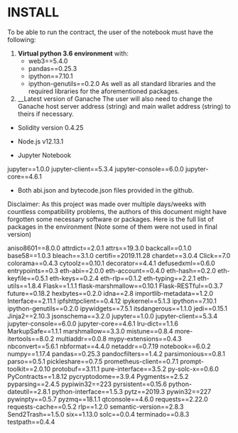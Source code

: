 # INSTALL

To be able to run the contract, the user of the notebook must have the following:

1.  __Virtual python 3.6 environment__ with:
    *   web3==5.4.0 
    *   pandas==0.25.3
    *   ipython==7.10.1
    *   ipython-genutils==0.2.0
    As well as all standard libraries and the required libraries for the aforementioned packages.
2.  __Latest version of Ganache
    The user will also need to change the Ganache host server address (string) and main wallet address (string) to theirs if necessary.

-	Solidity version 0.4.25

-	Node.js v12.13.1

-	Jupyter Notebook 

jupyter==1.0.0
jupyter-client==5.3.4
jupyter-console==6.0.0
jupyter-core==4.6.1

-	Both abi.json and bytecode.json files provided in the github.


Disclaimer: 
As this project was made over multiple days/weeks with countless compatibility problems, the authors of this document might have forgotten some necessary software or packages. Here is the full list of packages in the environment (Note some of them were not used in final version)

 
aniso8601==8.0.0
attrdict==2.0.1
attrs==19.3.0
backcall==0.1.0
base58==1.0.3
bleach==3.1.0
certifi==2019.11.28
chardet==3.0.4
Click==7.0
colorama==0.4.3
cytoolz==0.10.1
decorator==4.4.1
defusedxml==0.6.0
entrypoints==0.3
eth-abi==2.0.0
eth-account==0.4.0
eth-hash==0.2.0
eth-keyfile==0.5.1
eth-keys==0.2.4
eth-rlp==0.1.2
eth-typing==2.2.1
eth-utils==1.8.4
Flask==1.1.1
flask-marshmallow==0.10.1
Flask-RESTful==0.3.7
future==0.18.2
hexbytes==0.2.0
idna==2.8
importlib-metadata==1.2.0
Interface==2.11.1
ipfshttpclient==0.4.12
ipykernel==5.1.3
ipython==7.10.1
ipython-genutils==0.2.0
ipywidgets==7.5.1
itsdangerous==1.1.0
jedi==0.15.1
Jinja2==2.10.3
jsonschema==3.2.0
jupyter==1.0.0
jupyter-client==5.3.4
jupyter-console==6.0.0
jupyter-core==4.6.1
lru-dict==1.1.6
MarkupSafe==1.1.1
marshmallow==3.3.0
mistune==0.8.4
more-itertools==8.0.2
multiaddr==0.0.8
mypy-extensions==0.4.3
nbconvert==5.6.1
nbformat==4.4.0
netaddr==0.7.19
notebook==6.0.2
numpy==1.17.4
pandas==0.25.3
pandocfilters==1.4.2
parsimonious==0.8.1
parso==0.5.1
pickleshare==0.7.5
prometheus-client==0.7.1
prompt-toolkit==2.0.10
protobuf==3.11.1
pure-interface==3.5.2
py-solc-x==0.6.0
PyContracts==1.8.12
pycryptodome==3.9.4
Pygments==2.5.2
pyparsing==2.4.5
pypiwin32==223
pyrsistent==0.15.6
python-dateutil==2.8.1
python-interface==1.5.3
pytz==2019.3
pywin32==227
pywinpty==0.5.7
pyzmq==18.1.1
qtconsole==4.6.0
requests==2.22.0
requests-cache==0.5.2
rlp==1.2.0
semantic-version==2.8.3
Send2Trash==1.5.0
six==1.13.0
solc==0.0.4
terminado==0.8.3
testpath==0.4.4
